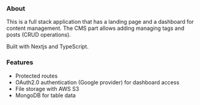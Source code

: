 ### About

This is a full stack application that has a landing page and a dashboard for content management. The CMS part allows adding managing tags and posts (CRUD operations).

Built with Nextjs and TypeScript.

### Features

- Protected routes
- OAuth2.0 authentication (Google provider) for dashboard access
- File storage with AWS S3
- MongoDB for table data
